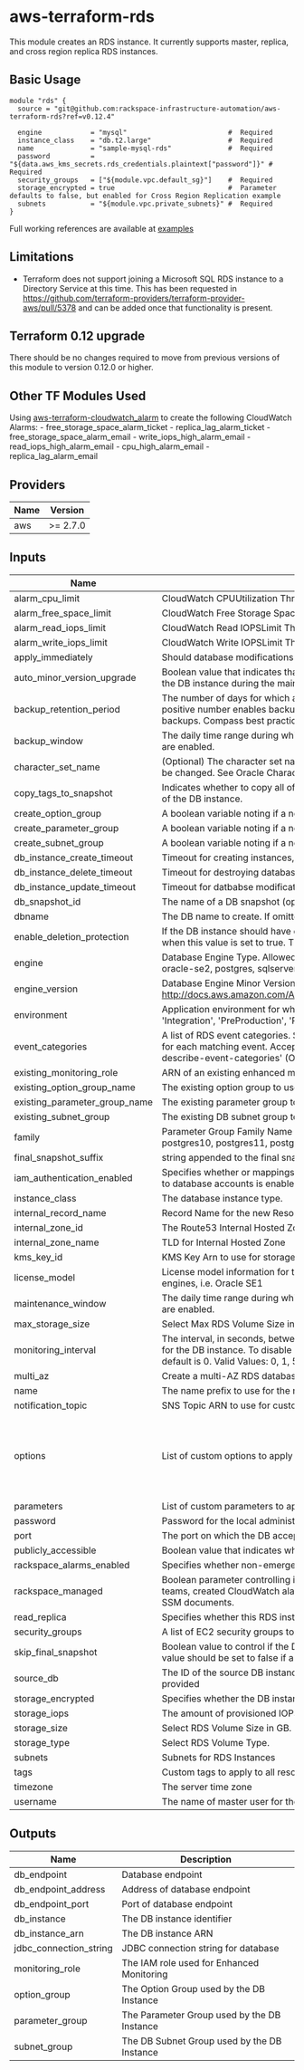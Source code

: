 # aws-terraform-rds

This module creates an RDS instance.  It currently supports master, replica, and cross region replica RDS instances.

## Basic Usage

```HCL
module "rds" {
  source = "git@github.com:rackspace-infrastructure-automation/aws-terraform-rds?ref=v0.12.4"

  engine            = "mysql"                         #  Required
  instance_class    = "db.t2.large"                   #  Required
  name              = "sample-mysql-rds"              #  Required
  password          = "${data.aws_kms_secrets.rds_credentials.plaintext["password"]}" #  Required
  security_groups   = ["${module.vpc.default_sg}"]    #  Required
  storage_encrypted = true                            #  Parameter defaults to false, but enabled for Cross Region Replication example
  subnets           = "${module.vpc.private_subnets}" #  Required
}
```

Full working references are available at [examples](examples)
## Limitations

- Terraform does not support joining a Microsoft SQL RDS instance to a Directory Service at this time.  This has been requested in https://github.com/terraform-providers/terraform-provider-aws/pull/5378 and can be added once that functionality is present.

## Terraform 0.12 upgrade

There should be no changes required to move from previous versions of this module to version 0.12.0 or higher.

## Other TF Modules Used  
Using [aws-terraform-cloudwatch\_alarm](https://github.com/rackspace-infrastructure-automation/aws-terraform-cloudwatch_alarm) to create the following CloudWatch Alarms:
	- free\_storage\_space\_alarm\_ticket
	- replica\_lag\_alarm\_ticket
	- free\_storage\_space\_alarm\_email
	- write\_iops\_high\_alarm\_email
	- read\_iops\_high\_alarm\_email
	- cpu\_high\_alarm\_email
	- replica\_lag\_alarm\_email

## Providers

| Name | Version |
|------|---------|
| aws | >= 2.7.0 |

## Inputs

| Name | Description | Type | Default | Required |
|------|-------------|------|---------|:-----:|
| alarm\_cpu\_limit | CloudWatch CPUUtilization Threshold | `number` | `60` | no |
| alarm\_free\_space\_limit | CloudWatch Free Storage Space Limit Threshold (Bytes) | `number` | `1024000000` | no |
| alarm\_read\_iops\_limit | CloudWatch Read IOPSLimit Threshold | `number` | `100` | no |
| alarm\_write\_iops\_limit | CloudWatch Write IOPSLimit Threshold | `number` | `100` | no |
| apply\_immediately | Should database modifications be applied immediately? | `bool` | `false` | no |
| auto\_minor\_version\_upgrade | Boolean value that indicates that minor engine upgrades will be applied automatically to the DB instance during the maintenance window | `bool` | `true` | no |
| backup\_retention\_period | The number of days for which automated backups are retained. Setting this parameter to a positive number enables backups. Setting this parameter to 0 disables automated backups. Compass best practice is 30 or more days. | `number` | `35` | no |
| backup\_window | The daily time range during which automated backups are created if automated backups are enabled. | `string` | `"05:00-06:00"` | no |
| character\_set\_name | (Optional) The character set name to use for DB encoding in Oracle instances. This can't be changed. See Oracle Character Sets Supported in Amazon RDS for more information. | `string` | `""` | no |
| copy\_tags\_to\_snapshot | Indicates whether to copy all of the user-defined tags from the DB instance to snapshots of the DB instance. | `bool` | `true` | no |
| create\_option\_group | A boolean variable noting if a new option group should be created. | `bool` | `true` | no |
| create\_parameter\_group | A boolean variable noting if a new parameter group should be created. | `bool` | `true` | no |
| create\_subnet\_group | A boolean variable noting if a new DB subnet group should be created. | `bool` | `true` | no |
| db\_instance\_create\_timeout | Timeout for creating instances, replicas, and restoring from Snapshots | `string` | `"60m"` | no |
| db\_instance\_delete\_timeout | Timeout for destroying databases. This includes the time required to take snapshots | `string` | `"60m"` | no |
| db\_instance\_update\_timeout | Timeout for datbabse modifications | `string` | `"80m"` | no |
| db\_snapshot\_id | The name of a DB snapshot (optional). | `string` | `""` | no |
| dbname | The DB name to create. If omitted, no database is created initially | `string` | `""` | no |
| enable\_deletion\_protection | If the DB instance should have deletion protection enabled. The database can't be deleted when this value is set to true. The default is false. | `bool` | `false` | no |
| engine | Database Engine Type.  Allowed values: mariadb, mysql, oracle-ee, oracle-se, oracle-se1, oracle-se2, postgres, sqlserver-ee, sqlserver-ex, sqlserver-se, sqlserver-web | `string` | n/a | yes |
| engine\_version | Database Engine Minor Version http://docs.aws.amazon.com/AmazonRDS/latest/APIReference/API_CreateDBInstance.html | `string` | `""` | no |
| environment | Application environment for which this network is being created. one of: ('Development', 'Integration', 'PreProduction', 'Production', 'QA', 'Staging', 'Test') | `string` | `"Development"` | no |
| event\_categories | A list of RDS event categories.  Submissions will be made to the provided NotificationTopic for each matching event. Acceptable values can be found with the CLI command 'aws rds describe-event-categories' (OPTIONAL) | `list(string)` | `[]` | no |
| existing\_monitoring\_role | ARN of an existing enhanced monitoring role to use for this instance. (OPTIONAL) | `string` | `""` | no |
| existing\_option\_group\_name | The existing option group to use for this instance. (OPTIONAL) | `string` | `""` | no |
| existing\_parameter\_group\_name | The existing parameter group to use for this instance. (OPTIONAL) | `string` | `""` | no |
| existing\_subnet\_group | The existing DB subnet group to use for this instance (OPTIONAL) | `string` | `""` | no |
| family | Parameter Group Family Name (ex. mysql5.7, sqlserver-se-12.0, postgres9.5, postgres10, postgres11, postgres12, oracle-se-12.1, mariadb10.1) | `string` | `""` | no |
| final\_snapshot\_suffix | string appended to the final snapshot name with a `-` delimiter | `string` | `""` | no |
| iam\_authentication\_enabled | Specifies whether or mappings of AWS Identity and Access Management (IAM) accounts to database accounts is enabled | `bool` | `false` | no |
| instance\_class | The database instance type. | `string` | n/a | yes |
| internal\_record\_name | Record Name for the new Resource Record in the Internal Hosted Zone | `string` | `""` | no |
| internal\_zone\_id | The Route53 Internal Hosted Zone ID | `string` | `""` | no |
| internal\_zone\_name | TLD for Internal Hosted Zone | `string` | `""` | no |
| kms\_key\_id | KMS Key Arn to use for storage encryption. (OPTIONAL) | `string` | `""` | no |
| license\_model | License model information for this DB instance. Optional, but required for some DB engines, i.e. Oracle SE1 | `string` | `""` | no |
| maintenance\_window | The daily time range during which automated backups are created if automated backups are enabled. | `string` | `"Sun:07:00-Sun:08:00"` | no |
| max\_storage\_size | Select Max RDS Volume Size in GB. Value other than 0 will enable storage autoscaling | `number` | `0` | no |
| monitoring\_interval | The interval, in seconds, between points when Enhanced Monitoring metrics are collected for the DB instance. To disable collecting Enhanced Monitoring metrics, specify 0. The default is 0. Valid Values: 0, 1, 5, 10, 15, 30, 60. | `number` | `0` | no |
| multi\_az | Create a multi-AZ RDS database instance | `bool` | `true` | no |
| name | The name prefix to use for the resources created in this module. | `string` | n/a | yes |
| notification\_topic | SNS Topic ARN to use for customer notifications from CloudWatch alarms. (OPTIONAL) | `string` | `""` | no |
| options | List of custom options to apply to the option group. | <pre>list(object({<br>    option_name = string<br>    option_settings = object({<br>      name  = string<br>      value = string<br>    })<br>  }))</pre> | `[]` | no |
| parameters | List of custom parameters to apply to the parameter group. | `list(map(string))` | `[]` | no |
| password | Password for the local administrator account. | `string` | n/a | yes |
| port | The port on which the DB accepts connections | `string` | `""` | no |
| publicly\_accessible | Boolean value that indicates whether the database instance is an Internet-facing instance. | `bool` | `false` | no |
| rackspace\_alarms\_enabled | Specifies whether non-emergency rackspace alarms will create a ticket. | `bool` | `false` | no |
| rackspace\_managed | Boolean parameter controlling if instance will be fully managed by Rackspace support teams, created CloudWatch alarms that generate tickets, and utilize Rackspace managed SSM documents. | `bool` | `true` | no |
| read\_replica | Specifies whether this RDS instance is a read replica. | `string` | `false` | no |
| security\_groups | A list of EC2 security groups to assign to this resource | `list(string)` | n/a | yes |
| skip\_final\_snapshot | Boolean value to control if the DB instance will take a final snapshot when destroyed.  This value should be set to false if a final snapshot is desired. | `bool` | `false` | no |
| source\_db | The ID of the source DB instance.  For cross region replicas, the full ARN should be provided | `string` | `""` | no |
| storage\_encrypted | Specifies whether the DB instance is encrypted | `bool` | `false` | no |
| storage\_iops | The amount of provisioned IOPS. Setting this implies a storage\_type of 'io1' | `number` | `0` | no |
| storage\_size | Select RDS Volume Size in GB. | `string` | `""` | no |
| storage\_type | Select RDS Volume Type. | `string` | `"gp2"` | no |
| subnets | Subnets for RDS Instances | `list(string)` | n/a | yes |
| tags | Custom tags to apply to all resources. | `map(string)` | `{}` | no |
| timezone | The server time zone | `string` | `""` | no |
| username | The name of master user for the client DB instance. | `string` | `"dbadmin"` | no |

## Outputs

| Name | Description |
|------|-------------|
| db\_endpoint | Database endpoint |
| db\_endpoint\_address | Address of database endpoint |
| db\_endpoint\_port | Port of database endpoint |
| db\_instance | The DB instance identifier |
| db\_instance\_arn | The DB instance ARN |
| jdbc\_connection\_string | JDBC connection string for database |
| monitoring\_role | The IAM role used for Enhanced Monitoring |
| option\_group | The Option Group used by the DB Instance |
| parameter\_group | The Parameter Group used by the DB Instance |
| subnet\_group | The DB Subnet Group used by the DB Instance |

